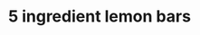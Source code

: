 ---
id: 5d432b08a7c9440014f6ffa7
servings:
notes: very tart!
directions: 'preheat oven to 350°f.  line an 8 x 8-inch baking pan with parchment paper; set aside.
combine all of the crust ingredients in a food processor.  pulse until the mixture reaches a fine crumble consistency.  you want the butter to be well combined but to stop before the mixture turns into a ball.  (alternately you can combine the crust ingredients together in a mixing bowl with a pastry cutter or a fork.)
sprinkle the crust mixture evenly into the prepared pan.  then press the mixture down firmly to form an even layer.
bake the crust for 20 minutes or until it is lightly golden on top.
meanwhile whisk the lemon filling ingredients together in a medium mixing bowl until combined.  if your powdered sugar or flour are too chunky or there are lots of bubbles whisked into the filling feel free to just pour the filling through a fine-mesh strainer to get it nice and smooth before adding it to the crust.  (but if there are a few little clumps that’s ok too!)
once the crust is done baking remove the pan from the oven and immediately pour the lemon filling on top of the hot crust.  return the pan to the oven and bake for 18-20 more minutes* or until the lemon filling has set.
remove the pan from the oven and transfer to a wire baking rack to cool until the bars reach room temperature.  then transfer to the refrigerator and let the bars chill for at least 2 hours.
sprinkle the tops of the bars with extra powdered sugar* if you would like then slice and serve!'
ingredients: 'shortbread crust ingredients:
1 1/2 cups all-purpose flour
3/4 cup cold butter diced
1/4 cup powdered sugar
zest of 1 lemon
lemon filling ingredients:
4 large eggs
1 cup powdered sugar
1/2 cup freshly-squeezed lemon juice
2 tablespoons all-purpose flour'
rating: 4
ease: easy
category: dessert
href: 'https: //www.gimmesomeoven.com/lemon-bars/'
totalTime: 55 minutes
cookTime: 40 minutes
prepTime: 15 minute
title: 5 ingredient lemon bars
path: /5-ingredient-lemon-bars
---